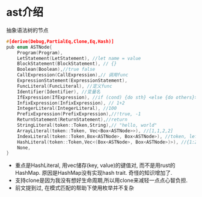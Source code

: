 # ast介绍
抽象语法树的节点
```c
#[derive(Debug,PartialEq,Clone,Eq,Hash)]
pub enum ASTNode{
    Program(Program), 
    LetStatement(LetStatement), //let name = value
    BlockStatement(BlockStatement), // {}
    Boolean(Boolean),//true false
    CallExpression(CallExpression),// 调用func
    ExpressionStatement(ExpressionStatement),
    FuncLiteral(FuncLiteral), //定义func
    Identifier(Identifier), //变量名
    IfExpression(IfExpression), //if (cond) {do sth} <else {do others}>
    InfixExpression(InfixExpression), // 1+2
    IntegerLiteral(IntegerLiteral), //100
    PrefixExpression(PrefixExpression),//!true, -1
    ReturnStatement(ReturnStatement),//return
    StringLiteral(token::Token,String),// "hello, world"
    ArrayLiteral(token::Token, Vec<Box<ASTNode>>), //[1,1,2,2]
    IndexLiteral(token::Token,Box<ASTNode>, Box<ASTNode>), //token, left, index
    HashLiteral(token::Token,Vec<(Box<ASTNode>, Box<ASTNode>)>), //{1:2,2:3,}
    None,
}
```
* 重点是HashLiteral, 用vec储存(key, value)的键值对, 而不是用rust的HashMap. 原因是HashMap没有实现hash trait. 奇怪的知识增加了.
* 支持clone是因为我没有想好生命周期,所以用clone来减轻一点点心智负担. 
* 前文提到过, 在模式匹配的帮助下使用枚举并不复杂